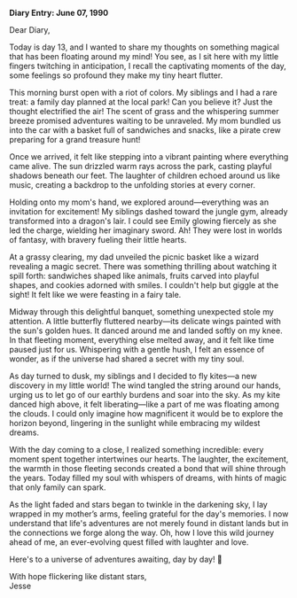 
**Diary Entry: June 07, 1990**

Dear Diary,

Today is day 13, and I wanted to share my thoughts on something magical that has been floating around my mind! You see, as I sit here with my little fingers twitching in anticipation, I recall the captivating moments of the day, some feelings so profound they make my tiny heart flutter.

This morning burst open with a riot of colors. My siblings and I had a rare treat: a family day planned at the local park! Can you believe it? Just the thought electrified the air! The scent of grass and the whispering summer breeze promised adventures waiting to be unraveled. My mom bundled us into the car with a basket full of sandwiches and snacks, like a pirate crew preparing for a grand treasure hunt!

Once we arrived, it felt like stepping into a vibrant painting where everything came alive. The sun drizzled warm rays across the park, casting playful shadows beneath our feet. The laughter of children echoed around us like music, creating a backdrop to the unfolding stories at every corner.

Holding onto my mom's hand, we explored around—everything was an invitation for excitement! My siblings dashed toward the jungle gym, already transformed into a dragon's lair. I could see Emily glowing fiercely as she led the charge, wielding her imaginary sword. Ah! They were lost in worlds of fantasy, with bravery fueling their little hearts.

At a grassy clearing, my dad unveiled the picnic basket like a wizard revealing a magic secret. There was something thrilling about watching it spill forth: sandwiches shaped like animals, fruits carved into playful shapes, and cookies adorned with smiles. I couldn't help but giggle at the sight! It felt like we were feasting in a fairy tale.

Midway through this delightful banquet, something unexpected stole my attention. A little butterfly fluttered nearby—its delicate wings painted with the sun's golden hues. It danced around me and landed softly on my knee. In that fleeting moment, everything else melted away, and it felt like time paused just for us. Whispering with a gentle hush, I felt an essence of wonder, as if the universe had shared a secret with my tiny soul.

As day turned to dusk, my siblings and I decided to fly kites—a new discovery in my little world! The wind tangled the string around our hands, urging us to let go of our earthly burdens and soar into the sky. As my kite danced high above, it felt liberating—like a part of me was floating among the clouds. I could only imagine how magnificent it would be to explore the horizon beyond, lingering in the sunlight while embracing my wildest dreams.

With the day coming to a close, I realized something incredible: every moment spent together intertwines our hearts. The laughter, the excitement, the warmth in those fleeting seconds created a bond that will shine through the years. Today filled my soul with whispers of dreams, with hints of magic that only family can spark.

As the light faded and stars began to twinkle in the darkening sky, I lay wrapped in my mother’s arms, feeling grateful for the day's memories. I now understand that life's adventures are not merely found in distant lands but in the connections we forge along the way. Oh, how I love this wild journey ahead of me, an ever-evolving quest filled with laughter and love.

Here's to a universe of adventures awaiting, day by day! 🌌

With hope flickering like distant stars,  
Jesse
